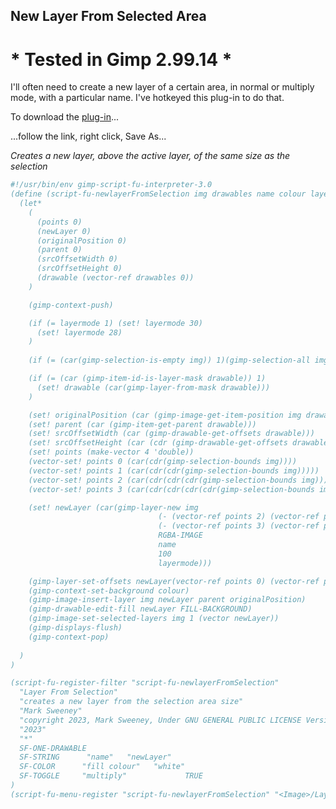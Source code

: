## New Layer From Selected Area

# * Tested in Gimp 2.99.14 *

I'll often need to create a new layer of a certain area, in normal or multiply 
mode, with a particular name. I've hotkeyed this plug-in to do that.
  
To download the [plug-in](https://raw.githubusercontent.com/script-fu/script-fu.github.io/main/plug-ins/newlayerFromSelection/newlayerFromSelection.scm)...  
  
...follow the link, right click, Save As...
  
*Creates a new layer, above the active layer, of the same size as the selection*

```scheme
#!/usr/bin/env gimp-script-fu-interpreter-3.0
(define (script-fu-newlayerFromSelection img drawables name colour layermode)
  (let*
    (
      (points 0)
      (newLayer 0)
      (originalPosition 0)
      (parent 0)
      (srcOffsetWidth 0)
      (srcOffsetHeight 0)
      (drawable (vector-ref drawables 0))
    )

    (gimp-context-push)

    (if (= layermode 1) (set! layermode 30)
      (set! layermode 28)
    )
    
    (if (= (car(gimp-selection-is-empty img)) 1)(gimp-selection-all img))

    (if (= (car (gimp-item-id-is-layer-mask drawable)) 1)
      (set! drawable (car(gimp-layer-from-mask drawable)))
    )

    (set! originalPosition (car (gimp-image-get-item-position img drawable)))
    (set! parent (car (gimp-item-get-parent drawable)))
    (set! srcOffsetWidth (car (gimp-drawable-get-offsets drawable)))
    (set! srcOffsetHeight (car (cdr (gimp-drawable-get-offsets drawable))))
    (set! points (make-vector 4 'double))
    (vector-set! points 0 (car(cdr(gimp-selection-bounds img))))
    (vector-set! points 1 (car(cdr(cdr(gimp-selection-bounds img)))))
    (vector-set! points 2 (car(cdr(cdr(cdr(gimp-selection-bounds img))))))
    (vector-set! points 3 (car(cdr(cdr(cdr(cdr(gimp-selection-bounds img)))))))

    (set! newLayer (car(gimp-layer-new img
                                 (- (vector-ref points 2) (vector-ref points 0))
                                 (- (vector-ref points 3) (vector-ref points 1))
                                 RGBA-IMAGE
                                 name 
                                 100
                                 layermode)))

    (gimp-layer-set-offsets newLayer(vector-ref points 0) (vector-ref points 1))
    (gimp-context-set-background colour)
    (gimp-image-insert-layer img newLayer parent originalPosition)
    (gimp-drawable-edit-fill newLayer FILL-BACKGROUND)
    (gimp-image-set-selected-layers img 1 (vector newLayer)) 
    (gimp-displays-flush)
    (gimp-context-pop)
    
  )
)

(script-fu-register-filter "script-fu-newlayerFromSelection"
  "Layer From Selection" 
  "creates a new layer from the selection area size"
  "Mark Sweeney"
  "copyright 2023, Mark Sweeney, Under GNU GENERAL PUBLIC LICENSE Version 3"
  "2023"
  "*"
  SF-ONE-DRAWABLE
  SF-STRING      "name"   "newLayer"
  SF-COLOR      "fill colour"   "white"
  SF-TOGGLE     "multiply"             TRUE
)
(script-fu-menu-register "script-fu-newlayerFromSelection" "<Image>/Layer")
```